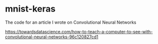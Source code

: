 # mnist-keras
The code for an article I wrote on Convolutional Neural Networks

https://towardsdatascience.com/how-to-teach-a-computer-to-see-with-convolutional-neural-networks-96c120827cd1
